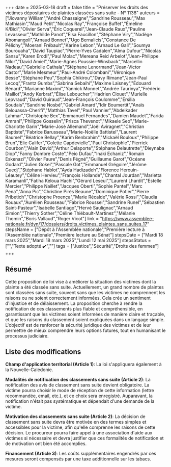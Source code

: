 +++
date = 2025-03-18
draft = false
title = "Préserver les droits des victimes dépositaires de plaintes classées sans suite - N° 1138"
auteurs = ["Jiovanny William","André Chassaigne","Sandrine Rousseau","Max Mathiasin","Maud Petit","Nicolas Ray","Françoise Buffet","Émeline K/Bidi","Olivier Serva","Éric Coquerel","Jean-Claude Raux","Pauline Levasseur","Mathilde Panot","Elsa Faucillon","Stéphane Viry","Nadège Abomangoli","Arnaud Bonnet","Ugo Bernalicis","Constance De Pélichy","Moerani Frébault","Karine Lebon","Arnaud Le Gall","Soumya Bourouaha","David Taupiac","Pierre-Yves Cadalen","Alma Dufour","Nicolas Sansu","Karen Erodi","Paul Molac","Mereana Reid Arbelot","Jean-Philippe Nilor","David Amiel","Marie-Agnès Poussier-Winsback","Marcellin Nadeau","Gabrielle Cathala","Stéphane Lenormand","Jean-Victor Castor","Marie Mesmeur","Paul-André Colombani","Véronique Besse","Stéphane Peu","Sophia Chikirou","Davy Rimane","Jean-Paul Lecoq","Frantz Gumbs","Sabrina Sebaihi","Maxime Laisney","Édouard Bénard","Marianne Maximi","Yannick Monnet","Andrée Taurinya","Frédéric Maillot","Andy Kerbrat","Élise Leboucher","Hadrien Clouet","Murielle Lepvraud","David Guiraud","Jean-François Coulomme","Ersilia Soudais","Sandrine Nosbé","Gabriel Amard","Idir Boumertit","Anaïs Belouassa-Cherifi","Matthias Tavel","Paul Vannier","Abdelkader Lahmar","Christophe Bex","Emmanuel Fernandes","Damien Maudet","Farida Amrani","Philippe Gosselin","Prisca Thevenot","Mikaele Seo","Marie-Charlotte Garin","Marie-José Allemand","Joël Aviragnet","Christian Baptiste","Fabrice Barusseau","Marie-Noëlle Battistel","Laurent Baumel","Béatrice Bellay","Karim Benbrahim","Mickaël Bouloux","Philippe Brun","Elie Califer","Colette Capdevielle","Paul Christophle","Pierrick Courbon","Alain David","Arthur Delaporte","Stéphane Delautrette","Dieynaba Diop","Fanny Dombre Coste","Peio Dufau","Inaki Echaniz","Romain Eskenazi","Olivier Faure","Denis Fégné","Guillaume Garot","Océane Godard","Julien Gokel","Pascale Got","Emmanuel Grégoire","Jérôme Guedj","Stéphane Hablot","Ayda Hadizadeh","Florence Herouin-Léautey","Céline Hervieu","François Hollande","Chantal Jourdan","Marietta Karamanli","Fatiha Keloua Hachi","Gérard Leseul","Laurent Lhardit","Estelle Mercier","Philippe Naillet","Jacques Oberti","Sophie Pantel","Marc Pena","Anna Pic","Christine Pirès Beaune","Dominique Potier","Pierre Pribetich","Christophe Proença","Marie Récalde","Valérie Rossi","Claudia Rouaux","Aurélien Rousseau","Fabrice Roussel","Sandrine Runel","Sébastien Saint-Pasteur","Isabelle Santiago","Hervé Saulignac","Arnaud Simion","Thierry Sother","Céline Thiébault-Martinez","Mélanie Thomin","Boris Vallaud","Roger Vicot"]
link = "https://www.assemblee-nationale.fr/dyn/17/dossiers/droits_victimes_plaintes_sans_suites_17"
stepsName = ["Dépôt à l'Assemblée nationale","Première lecture à l'Assemblée nationale","Première lecture au Sénat"]
stepsDate = ["Mardi 18 mars 2025","Mardi 18 mars 2025","Lundi 12 mai 2025"]
stepsStatus = ["","Texte adopté ✔️",""]
tags = ["Justice","Sécurité","Droits des femmes"]
+++

## Résumé

Cette proposition de loi vise à améliorer la situation des victimes dont la plainte a été classée sans suite. Actuellement, un grand nombre de plaintes sont classées sans suite, souvent sans que les victimes ne comprennent les raisons ou ne soient correctement informées. Cela crée un sentiment d'injustice et de délaissement. La proposition cherche à rendre la notification de ces classements plus fiable et compréhensible, en garantissant que les victimes soient informées de manière claire et traçable, et que les raisons du classement soient expliquées dans un langage simple. L'objectif est de renforcer la sécurité juridique des victimes et de leur permettre de mieux comprendre leurs options futures, tout en humanisant le processus judiciaire.

## Liste des modifications

**Champ d'application territorial (Article 1)**: La loi s'appliquera également à la Nouvelle-Calédonie.

**Modalités de notification des classements sans suite (Article 2)**: La notification des avis de classement sans suite devient obligatoire. La victime pourra choisir le mode de réception de cette information (lettre recommandée, email, etc.), et ce choix sera enregistré. Auparavant, la notification n'était pas systématique et dépendait d'une demande de la victime.

**Motivation des classements sans suite (Article 2)**: La décision de classement sans suite devra être motivée en des termes simples et accessibles pour la victime, afin qu'elle comprenne les raisons de cette décision. Le procureur pourra faire appel à une association d'aide aux victimes si nécessaire et devra justifier que ces formalités de notification et de motivation ont bien été accomplies.

**Financement (Article 3)**: Les coûts supplémentaires engendrés par ces mesures seront compensés par une taxe additionnelle sur les tabacs.
